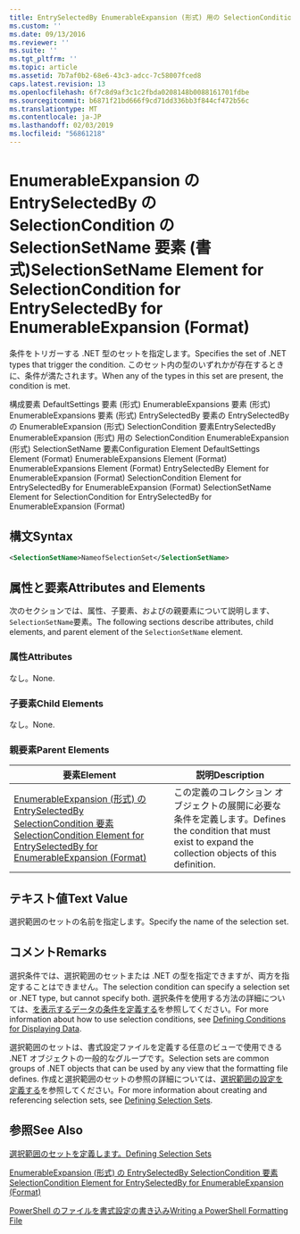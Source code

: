 ```yaml
---
title: EntrySelectedBy EnumerableExpansion (形式) 用の SelectionCondition SelectionSetName 要素 |Microsoft Docs
ms.custom: ''
ms.date: 09/13/2016
ms.reviewer: ''
ms.suite: ''
ms.tgt_pltfrm: ''
ms.topic: article
ms.assetid: 7b7af0b2-68e6-43c3-adcc-7c58007fced8
caps.latest.revision: 13
ms.openlocfilehash: 6f7c8d9af3c1c2fbda0208148b0088161701fdbe
ms.sourcegitcommit: b6871f21bd666f9cd71dd336bb3f844cf472b56c
ms.translationtype: MT
ms.contentlocale: ja-JP
ms.lasthandoff: 02/03/2019
ms.locfileid: "56861218"
---
```

# <a name="selectionsetname-element-for-selectioncondition-for-entryselectedby-for-enumerableexpansion-format"></a><span data-ttu-id="cdfe2-102">EnumerableExpansion の EntrySelectedBy の SelectionCondition の SelectionSetName 要素 (書式)</span><span class="sxs-lookup"><span data-stu-id="cdfe2-102">SelectionSetName Element for SelectionCondition for EntrySelectedBy for EnumerableExpansion (Format)</span></span>

<span data-ttu-id="cdfe2-103">条件をトリガーする .NET 型のセットを指定します。</span><span class="sxs-lookup"><span data-stu-id="cdfe2-103">Specifies the set of .NET types that trigger the condition.</span></span> <span data-ttu-id="cdfe2-104">このセット内の型のいずれかが存在するときに、条件が満たされます。</span><span class="sxs-lookup"><span data-stu-id="cdfe2-104">When any of the types in this set are present, the condition is met.</span></span>

<span data-ttu-id="cdfe2-105">構成要素 DefaultSettings 要素 (形式) EnumerableExpansions 要素 (形式) EnumerableExpansions 要素 (形式) EntrySelectedBy 要素の EntrySelectedBy の EnumerableExpansion (形式) SelectionCondition 要素EntrySelectedBy EnumerableExpansion (形式) 用の SelectionCondition EnumerableExpansion (形式) SelectionSetName 要素</span><span class="sxs-lookup"><span data-stu-id="cdfe2-105">Configuration Element DefaultSettings Element (Format) EnumerableExpansions Element (Format) EnumerableExpansions Element (Format) EntrySelectedBy Element for EnumerableExpansion (Format) SelectionCondition Element for EntrySelectedBy for EnumerableExpansion (Format) SelectionSetName Element for SelectionCondition for EntrySelectedBy for EnumerableExpansion (Format)</span></span>

## <a name="syntax"></a><span data-ttu-id="cdfe2-106">構文</span><span class="sxs-lookup"><span data-stu-id="cdfe2-106">Syntax</span></span>

```xml
<SelectionSetName>NameofSelectionSet</SelectionSetName>
```

## <a name="attributes-and-elements"></a><span data-ttu-id="cdfe2-107">属性と要素</span><span class="sxs-lookup"><span data-stu-id="cdfe2-107">Attributes and Elements</span></span>

<span data-ttu-id="cdfe2-108">次のセクションでは、属性、子要素、およびの親要素について説明します、`SelectionSetName`要素。</span><span class="sxs-lookup"><span data-stu-id="cdfe2-108">The following sections describe attributes, child elements, and parent element of the `SelectionSetName` element.</span></span>

### <a name="attributes"></a><span data-ttu-id="cdfe2-109">属性</span><span class="sxs-lookup"><span data-stu-id="cdfe2-109">Attributes</span></span>

<span data-ttu-id="cdfe2-110">なし。</span><span class="sxs-lookup"><span data-stu-id="cdfe2-110">None.</span></span>

### <a name="child-elements"></a><span data-ttu-id="cdfe2-111">子要素</span><span class="sxs-lookup"><span data-stu-id="cdfe2-111">Child Elements</span></span>

<span data-ttu-id="cdfe2-112">なし。</span><span class="sxs-lookup"><span data-stu-id="cdfe2-112">None.</span></span>

### <a name="parent-elements"></a><span data-ttu-id="cdfe2-113">親要素</span><span class="sxs-lookup"><span data-stu-id="cdfe2-113">Parent Elements</span></span>

|<span data-ttu-id="cdfe2-114">要素</span><span class="sxs-lookup"><span data-stu-id="cdfe2-114">Element</span></span>|<span data-ttu-id="cdfe2-115">説明</span><span class="sxs-lookup"><span data-stu-id="cdfe2-115">Description</span></span>|
|-------------|-----------------|
|[<span data-ttu-id="cdfe2-116">EnumerableExpansion (形式) の EntrySelectedBy SelectionCondition 要素</span><span class="sxs-lookup"><span data-stu-id="cdfe2-116">SelectionCondition Element for EntrySelectedBy for EnumerableExpansion (Format)</span></span>](./selectioncondition-element-for-entryselectedby-for-enumerableexpansion-format.md)|<span data-ttu-id="cdfe2-117">この定義のコレクション オブジェクトの展開に必要な条件を定義します。</span><span class="sxs-lookup"><span data-stu-id="cdfe2-117">Defines the condition that must exist to expand the collection objects of this definition.</span></span>|

## <a name="text-value"></a><span data-ttu-id="cdfe2-118">テキスト値</span><span class="sxs-lookup"><span data-stu-id="cdfe2-118">Text Value</span></span>

<span data-ttu-id="cdfe2-119">選択範囲のセットの名前を指定します。</span><span class="sxs-lookup"><span data-stu-id="cdfe2-119">Specify the name of the selection set.</span></span>

## <a name="remarks"></a><span data-ttu-id="cdfe2-120">コメント</span><span class="sxs-lookup"><span data-stu-id="cdfe2-120">Remarks</span></span>

<span data-ttu-id="cdfe2-121">選択条件では、選択範囲のセットまたは .NET の型を指定できますが、両方を指定することはできません。</span><span class="sxs-lookup"><span data-stu-id="cdfe2-121">The selection condition can specify a selection set or .NET type, but cannot specify both.</span></span> <span data-ttu-id="cdfe2-122">選択条件を使用する方法の詳細については、[を表示するデータの条件を定義する](./defining-conditions-for-displaying-data.md)を参照してください。</span><span class="sxs-lookup"><span data-stu-id="cdfe2-122">For more information about how to use selection conditions, see [Defining Conditions for Displaying Data](./defining-conditions-for-displaying-data.md).</span></span>

<span data-ttu-id="cdfe2-123">選択範囲のセットは、書式設定ファイルを定義する任意のビューで使用できる .NET オブジェクトの一般的なグループです。</span><span class="sxs-lookup"><span data-stu-id="cdfe2-123">Selection sets are common groups of .NET objects that can be used by any view that the formatting file defines.</span></span> <span data-ttu-id="cdfe2-124">作成と選択範囲のセットの参照の詳細については、[選択範囲の設定を定義する](./defining-selection-sets.md)を参照してください。</span><span class="sxs-lookup"><span data-stu-id="cdfe2-124">For more information about creating and referencing selection sets, see [Defining Selection Sets](./defining-selection-sets.md).</span></span>

## <a name="see-also"></a><span data-ttu-id="cdfe2-125">参照</span><span class="sxs-lookup"><span data-stu-id="cdfe2-125">See Also</span></span>

[<span data-ttu-id="cdfe2-126">選択範囲のセットを定義します。</span><span class="sxs-lookup"><span data-stu-id="cdfe2-126">Defining Selection Sets</span></span>](./defining-selection-sets.md)

[<span data-ttu-id="cdfe2-127">EnumerableExpansion (形式) の EntrySelectedBy SelectionCondition 要素</span><span class="sxs-lookup"><span data-stu-id="cdfe2-127">SelectionCondition Element for EntrySelectedBy for EnumerableExpansion (Format)</span></span>](./selectioncondition-element-for-entryselectedby-for-enumerableexpansion-format.md)

[<span data-ttu-id="cdfe2-128">PowerShell のファイルを書式設定の書き込み</span><span class="sxs-lookup"><span data-stu-id="cdfe2-128">Writing a PowerShell Formatting File</span></span>](./writing-a-powershell-formatting-file.md)
